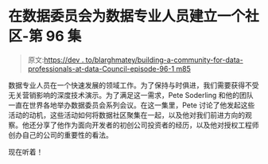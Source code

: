 # 在数据委员会为数据专业人员建立一个社区-第 96 集

> 原文:[https://dev . to/blarghmatey/building-a-community-for-data-professionals-at-data-Council-episode-96-1 m85](https://dev.to/blarghmatey/building-a-community-for-data-professionals-at-data-council-episode-96-1m85)

数据专业人员在一个快速发展的领域工作。为了保持与时俱进，我们需要获得不受无关营销影响的深度技术演示。为了满足这一需求，Pete Soderling 和他的团队一直在世界各地举办数据委员会系列会议。在这一集里，Pete 讨论了他发起这些活动的动机，这些活动如何将数据社区聚集在一起，以及他对我们前进方向的观察。他还分享了他作为面向开发者的初创公司投资者的经历，以及他对授权工程师创办自己的公司的重要性的看法。

现在听着！